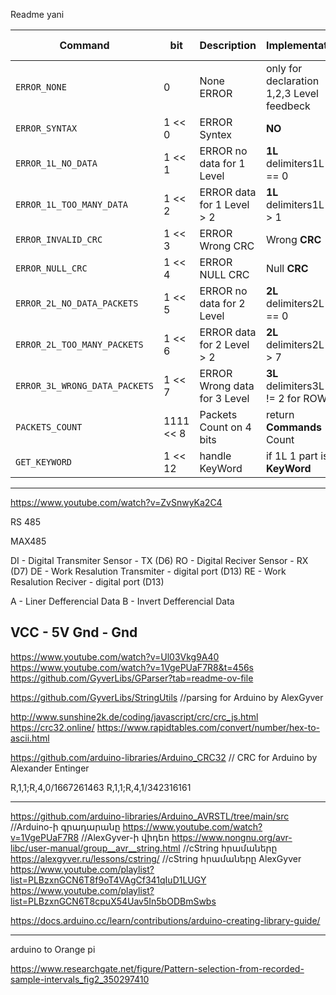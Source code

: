 Readme yani

|Command                        | bit        | Description                  | Implementation                              | devCtrModule instruction 
| ----------------------------- | ---------- | ---------------------------- | ------------------------------------------- | --------------------------- |
| `ERROR_NONE`                  | 0          | None ERROR                   | only for declaration 1,2,3 Level feedbeck   | 
| `ERROR_SYNTAX`                | 1 << 0     | ERROR Syntex                 | **NO**                                      |
| `ERROR_1L_NO_DATA`            | 1 << 1     | ERROR no data for 1 Level    | **1L**  delimiters1L[0] == 0                |
| `ERROR_1L_TOO_MANY_DATA`      | 1 << 2     | ERROR data for 1 Level > 2   | **1L**  delimiters1L[0] > 1                 |
| `ERROR_INVALID_CRC`           | 1 << 3     | ERROR Wrong CRC              | Wrong **CRC**                               |
| `ERROR_NULL_CRC`              | 1 << 4     | ERROR NULL CRC               | Null **CRC**                                |
| `ERROR_2L_NO_DATA_PACKETS`    | 1 << 5     | ERROR no data for 2 Level    | **2L**  delimiters2L[0] == 0                |
| `ERROR_2L_TOO_MANY_PACKETS`   | 1 << 6     | ERROR data for 2 Level > 2   | **2L**  delimiters2L[0] > 7                 |
| `ERROR_3L_WRONG_DATA_PACKETS` | 1 << 7     | ERROR Wrong data for 3 Level | **3L**  delimiters3L[0] != 2 for ROW        |
| `PACKETS_COUNT`               | 1111 << 8  | Packets Count on 4 bits      | return **Commands** Count                   |
| `GET_KEYWORD`                 | 1 << 12    | handle KeyWord               | if 1L 1 part is **KeyWord**                 |













--------------------------------------------------------------------------------------------------------
https://www.youtube.com/watch?v=ZvSnwyKa2C4

RS 485

MAX485

DI - Digital Transmiter Sensor - TX (D6)
RO - Digital Reciver Sensor - RX (D7)
DE - Work Resalution Transmiter - digital port (D13)
RE - Work Resalution Reciver - digital port (D13)

A - Liner Defferencial Data
B - Invert Defferencial Data

VCC - 5V
Gnd - Gnd
--------------------------------------------------------------------------------------------------------
https://www.youtube.com/watch?v=Ul03Vkg9A40
https://www.youtube.com/watch?v=1VgePUaF7R8&t=456s
https://github.com/GyverLibs/GParser?tab=readme-ov-file

https://github.com/GyverLibs/StringUtils                     //parsing for Arduino by AlexGyver

http://www.sunshine2k.de/coding/javascript/crc/crc_js.html
https://crc32.online/
https://www.rapidtables.com/convert/number/hex-to-ascii.html

https://github.com/arduino-libraries/Arduino_CRC32             // CRC for Arduino by Alexander Entinger


R,1,1;R,4,0/1667261463
R,1,1;R,4,1/342316161

--------------------------------------------------------------------------------------------------------

https://github.com/arduino-libraries/Arduino_AVRSTL/tree/main/src            //Arduino-ի գրադարանը
https://www.youtube.com/watch?v=1VgePUaF7R8                                  //AlexGyver-ի վիդեո
https://www.nongnu.org/avr-libc/user-manual/group__avr__string.html          //cString հրամաները
https://alexgyver.ru/lessons/cstring/                                        //cString հրամաները AlexGyver
https://www.youtube.com/playlist?list=PLBzxnGCN6T8f9oT4VAgCf341qIuD1LUGY
https://www.youtube.com/playlist?list=PLBzxnGCN6T8cpuX54Uav5In5bODBmSwbs

https://docs.arduino.cc/learn/contributions/arduino-creating-library-guide/



--------------------------------------------------------------------------------------------------------
arduino to Orange pi

https://www.researchgate.net/figure/Pattern-selection-from-recorded-sample-intervals_fig2_350297410
